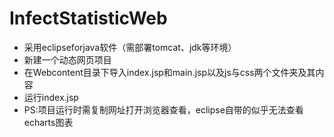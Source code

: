 # InfectStatisticWeb
* 采用eclipseforjava软件（需部署tomcat、jdk等环境）
* 新建一个动态网页项目
* 在Webcontent目录下导入index.jsp和main.jsp以及js与css两个文件夹及其内容
* 运行index.jsp
* PS:项目运行时需复制网址打开浏览器查看，eclipse自带的似乎无法查看echarts图表
